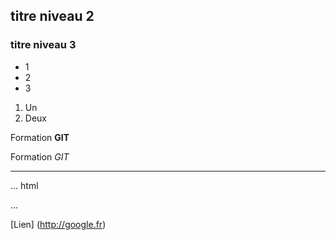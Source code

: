 

## titre niveau 2

### titre niveau 3


+ 1
+ 2
+ 3
 
1. Un
2. Deux


Formation **GIT**

Formation *GIT*

---

... html

<html> </html>
...

[Lien] (http://google.fr)
